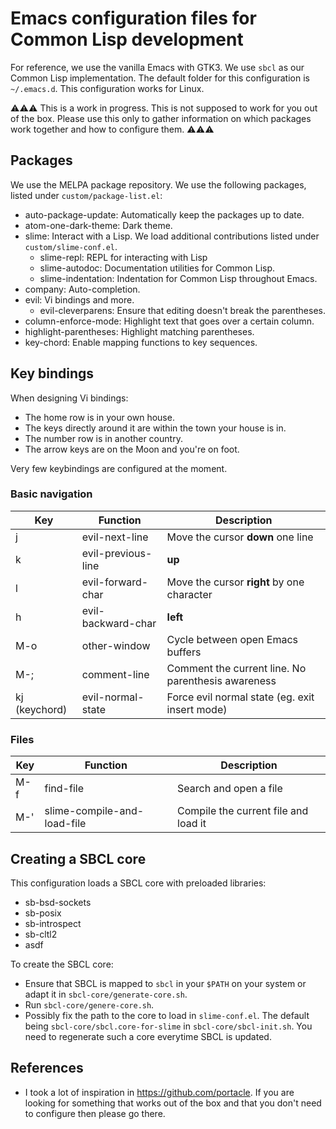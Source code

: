# Emacs configuration files for Common Lisp development
For reference, we use the vanilla Emacs with GTK3. We use `sbcl` as our Common
Lisp implementation. The default folder for this configuration is
`~/.emacs.d`. This configuration works for Linux.

⚠⚠⚠ This is a work in progress. This is not supposed to work for you out of the
box. Please use this only to gather information on which packages work together
and how to configure them. ⚠⚠⚠

## Packages
We use the MELPA package repository. We use the following packages, listed under
`custom/package-list.el`:
  * auto-package-update: Automatically keep the packages up to date.
  * atom-one-dark-theme: Dark theme.
  * slime: Interact with a Lisp. We load additional contributions listed under
           `custom/slime-conf.el`.
    * slime-repl: REPL for interacting with Lisp
    * slime-autodoc: Documentation utilities for Common Lisp.
    * slime-indentation: Indentation for Common Lisp throughout Emacs.
  * company: Auto-completion.
  * evil: Vi bindings and more.
    * evil-cleverparens: Ensure that editing doesn't break the parentheses.
  * column-enforce-mode: Highlight text that goes over a certain column.
  * highlight-parentheses: Highlight matching parentheses.
  * key-chord: Enable mapping functions to key sequences.

## Key bindings
When designing Vi bindings:
  * The home row is in your own house.
  * The keys directly around it are within the town your house is in.
  * The number row is in another country.
  * The arrow keys are on the Moon and you're on foot.

Very few keybindings are configured at the moment.

### Basic navigation
| Key | Function | Description |
| -------- | -------- | -------- |
| j | evil-next-line | Move the cursor **down** one line |
| k | evil-previous-line | **up** |
| l | evil-forward-char | Move the cursor **right** by one character |
| h | evil-backward-char | **left** |
| M-o | other-window | Cycle between open Emacs buffers|
| M-; | comment-line | Comment the current line. No parenthesis awareness |
|kj (keychord)|evil-normal-state|Force evil normal state (eg. exit insert mode)|

### Files
| Key | Function | Description |
| -------- | -------- | -------- |
| M-f | find-file | Search and open a file|
| M-' | slime-compile-and-load-file | Compile the current file and load it| 

## Creating a SBCL core
This configuration loads a SBCL core with preloaded libraries:
  * sb-bsd-sockets
  * sb-posix
  * sb-introspect
  * sb-cltl2
  * asdf

To create the SBCL core:
  - Ensure that SBCL is mapped to `sbcl` in your `$PATH` on your system or adapt
    it in `sbcl-core/generate-core.sh`.
  - Run `sbcl-core/genere-core.sh`.
  - Possibly fix the path to the core to load in `slime-conf.el`. The default
    being `sbcl-core/sbcl.core-for-slime` in `sbcl-core/sbcl-init.sh`.
You need to regenerate such a core everytime SBCL is updated.

## References
  * I took a lot of inspiration in https://github.com/portacle. If you are
    looking for something that works out of the box and that you don't need to
    configure then please go there. 
